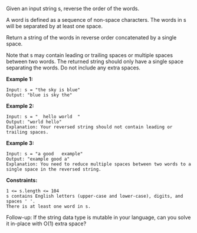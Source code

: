 Given an input string s, reverse the order of the words.

A word is defined as a sequence of non-space characters. The words in s will be separated by at least one space.

Return a string of the words in reverse order concatenated by a single space.

Note that s may contain leading or trailing spaces or multiple spaces between two words. The returned string should only have a single space separating the words. Do not include any extra spaces.

**Example 1:**
```
Input: s = "the sky is blue"
Output: "blue is sky the"
```
**Example 2:**
```
Input: s = "  hello world  "
Output: "world hello"
Explanation: Your reversed string should not contain leading or trailing spaces.
```
**Example 3:**
```
Input: s = "a good   example"
Output: "example good a"
Explanation: You need to reduce multiple spaces between two words to a single space in the reversed string.
```

**Constraints:**
```
1 <= s.length <= 104
s contains English letters (upper-case and lower-case), digits, and spaces ' '.
There is at least one word in s.
```

Follow-up: If the string data type is mutable in your language, can you solve it in-place with O(1) extra space?
